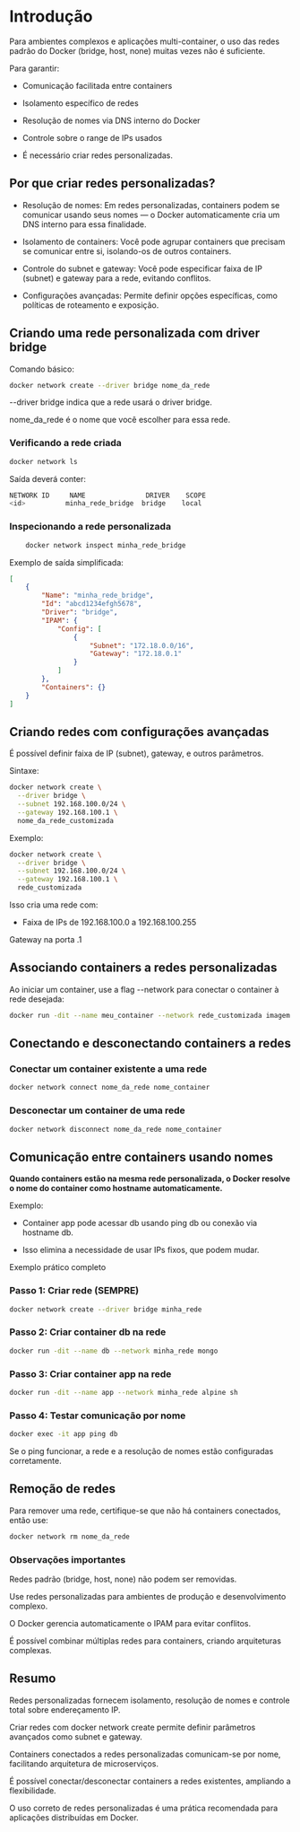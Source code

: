 # Introdução

Para ambientes complexos e aplicações multi-container, o uso das redes padrão do Docker (bridge, host, none) muitas vezes não é suficiente.

Para garantir:

- Comunicação facilitada entre containers

- Isolamento específico de redes

- Resolução de nomes via DNS interno do Docker

- Controle sobre o range de IPs usados

- É necessário criar redes personalizadas.

## Por que criar redes personalizadas?

- Resolução de nomes: Em redes personalizadas, containers podem se comunicar usando seus nomes — o Docker automaticamente cria um DNS interno para essa finalidade.

- Isolamento de containers: Você pode agrupar containers que precisam se comunicar entre si, isolando-os de outros containers.

- Controle do subnet e gateway: Você pode especificar faixa de IP (subnet) e gateway para a rede, evitando conflitos.

- Configurações avançadas: Permite definir opções específicas, como políticas de roteamento e exposição.

## Criando uma rede personalizada com driver bridge

Comando básico:

```bash
docker network create --driver bridge nome_da_rede
```
--driver bridge indica que a rede usará o driver bridge.

nome_da_rede é o nome que você escolher para essa rede.

### Verificando a rede criada

```bash
docker network ls
```

Saída deverá conter:

```bash
NETWORK ID     NAME               DRIVER    SCOPE
<id>          minha_rede_bridge  bridge    local
```

### Inspecionando a rede personalizada

```bash
    docker network inspect minha_rede_bridge
```
Exemplo de saída simplificada:

```json
[
    {
        "Name": "minha_rede_bridge",
        "Id": "abcd1234efgh5678",
        "Driver": "bridge",
        "IPAM": {
            "Config": [
                {
                    "Subnet": "172.18.0.0/16",
                    "Gateway": "172.18.0.1"
                }
            ]
        },
        "Containers": {}
    }
]
```

## Criando redes com configurações avançadas

É possível definir faixa de IP (subnet), gateway, e outros parâmetros.

Sintaxe:

```bash
docker network create \
  --driver bridge \
  --subnet 192.168.100.0/24 \
  --gateway 192.168.100.1 \
  nome_da_rede_customizada
```

Exemplo:

```bash
docker network create \
  --driver bridge \
  --subnet 192.168.100.0/24 \
  --gateway 192.168.100.1 \
  rede_customizada
```
Isso cria uma rede com:

- Faixa de IPs de 192.168.100.0 a 192.168.100.255

Gateway na porta .1

## Associando containers a redes personalizadas
Ao iniciar um container, use a flag --network para conectar o container à rede desejada:

```bash
docker run -dit --name meu_container --network rede_customizada imagem
```

## Conectando e desconectando containers a redes

### Conectar um container existente a uma rede

```bash
docker network connect nome_da_rede nome_container
```

### Desconectar um container de uma rede
```bash
docker network disconnect nome_da_rede nome_container
```
## Comunicação entre containers usando nomes

**Quando containers estão na mesma rede personalizada, o Docker resolve o nome do container como hostname automaticamente.**

Exemplo:

- Container app pode acessar db usando ping db ou conexão via hostname db.

- Isso elimina a necessidade de usar IPs fixos, que podem mudar.

Exemplo prático completo

### Passo 1: Criar rede (SEMPRE)

```bash
docker network create --driver bridge minha_rede
```

### Passo 2: Criar container db na rede

```bash
docker run -dit --name db --network minha_rede mongo
```

### Passo 3: Criar container app na rede

```bash
docker run -dit --name app --network minha_rede alpine sh
```

### Passo 4: Testar comunicação por nome

```bash
docker exec -it app ping db
```

Se o ping funcionar, a rede e a resolução de nomes estão configuradas corretamente.

## Remoção de redes

Para remover uma rede, certifique-se que não há containers conectados, então use:

```bash
docker network rm nome_da_rede
```

### Observações importantes
Redes padrão (bridge, host, none) não podem ser removidas.

Use redes personalizadas para ambientes de produção e desenvolvimento complexo.

O Docker gerencia automaticamente o IPAM para evitar conflitos.

É possível combinar múltiplas redes para containers, criando arquiteturas complexas.

## Resumo

Redes personalizadas fornecem isolamento, resolução de nomes e controle total sobre endereçamento IP.

Criar redes com docker network create permite definir parâmetros avançados como subnet e gateway.

Containers conectados a redes personalizadas comunicam-se por nome, facilitando arquitetura de microserviços.

É possível conectar/desconectar containers a redes existentes, ampliando a flexibilidade.

O uso correto de redes personalizadas é uma prática recomendada para aplicações distribuídas em Docker.
